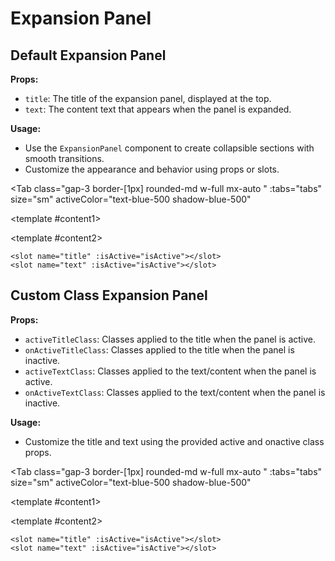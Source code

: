 # Expansion Panel

<script setup lang="ts">
import { ref } from 'vue'
const tabs = [
  { label: 'UI', value: 1, content: '' },
  { label: 'Slots', value: 2, content: ''},
  { label: 'Props', value: 3, content: ''},
];
const title = ref("Expandable Title");
const text = ref("Lorem ipsum dolor sit amet, consectetur adipiscing elit. Proin ultricies, ex a interdum consequat, risus libero aliquet justo, at facilisis purus justo ac erat. Donec euismod nisi nec velit hendrerit, nec varius purus pharetra. Fusce sit amet quam vel nisi vestibulum tincidunt. Suspendisse potenti.")

</script>

## Default Expansion Panel

**Props:**

- `title`: The title of the expansion panel, displayed at the top.
- `text`: The content text that appears when the panel is expanded.

**Usage:**

- Use the `ExpansionPanel` component to create collapsible sections with smooth transitions.
- Customize the appearance and behavior using props or slots.

<Tab
   class="gap-3 border-[1px] rounded-md w-full mx-auto "
    :tabs="tabs"
    size="sm"
    activeColor="text-blue-500 shadow-blue-500"
  >
<template #content1>
<ExpansionPanel :title="title" :text="text"
/>
</template>

<template #content2>

```vue
<slot name="title" :isActive="isActive"></slot>
<slot name="text" :isActive="isActive"></slot>
```

</template>
<template #content3>

```vue
<ExpansionPanel :title="title" :text="text"
```

</template>
</Tab>

## Custom Class Expansion Panel

**Props:**

- `activeTitleClass`: Classes applied to the title when the panel is active.
- `onActiveTitleClass`: Classes applied to the title when the panel is inactive.
- `activeTextClass`: Classes applied to the text/content when the panel is active.
- `onActiveTextClass`: Classes applied to the text/content when the panel is inactive.

**Usage:**

- Customize the title and text using the provided active and onactive class props.

<Tab
   class="gap-3 border-[1px] rounded-md w-full mx-auto "
    :tabs="tabs"
    size="sm"
    activeColor="text-blue-500 shadow-blue-500"
  >
<template #content1>
<div class="ml-16">
<ExpansionPanel :title="title" :text="text" activeTitleClass="bg-blue-900 text-white hover:bg-blue-800 rounded-lg w-[500px]" onActiveTitleClass="bg-blue-900 hover:bg-blue-800 text-white w-[500px] rounded-t-lg" activeTextClass="bg-blue-100 w-[500px] rounded-b-lg" onActiveTextClass="bg-blue-100 w-[500px] rounded-b-lg" />
</div>
</template>

<template #content2>

```vue
<slot name="title" :isActive="isActive"></slot>
<slot name="text" :isActive="isActive"></slot>
```

</template>
<template #content3>

```vue
<ExpansionPanel :title="title" 
:text="text" 
activeTitleClass="bg-blue-900 text-white hover:bg-blue-800 w-[500px] rounded-lg" 
onActiveTitleClass="bg-blue-900 hover:bg-blue-800 text-white w-[500px] rounded-t-lg" 
activeTextClass="bg-blue-100 w-[500px] rounded-b-lg" 
onActiveTextClass="bg-blue-100 w-[500px] rounded-b-lg" /
```

</template>
</Tab>
